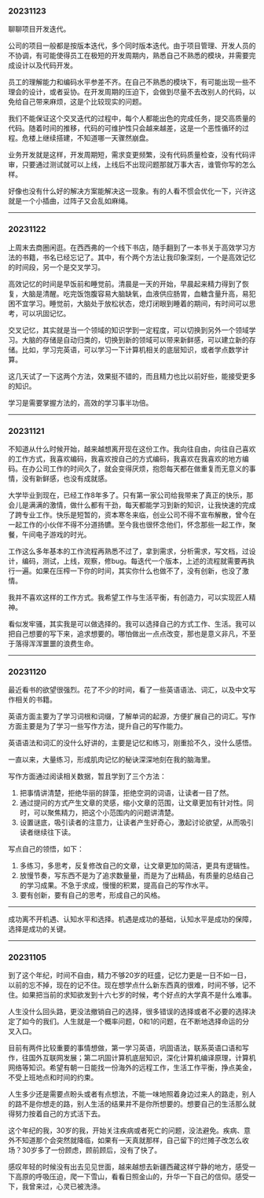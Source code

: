 
### 20231123


聊聊项目开发迭代。

公司的项目一般都是按版本迭代，多个同时版本迭代。由于项目管理、开发人员的不协调，有可能使得员工在极短的开发周期内，熟悉自己不熟悉的模块，并需要完成设计以及代码开发。

员工的理解能力和编码水平参差不齐。在自己不熟悉的模块下，有可能出现一些不理会的设计，或者妥协。在开发周期的压迫下，会做到尽量不去改别人的代码，以免给自己带来麻烦，这是个比较现实的问题。

我们不能保证这个交叉迭代的过程中，每个人都能出色的完成任务，提交高质量的代码。随着时间的推移，代码的可维护性只会越来越差，这是一个恶性循环的过程。危楼上继续搭建，不知道哪一天骤然崩盘。

业务开发就是这样，开发周期短，需求变更频繁，没有代码质量检查，没有代码评审，只要通过测试就可以上线，上线后不出现问题那就万事大吉，谁管你写的怎么样。

好像也没有什么好的解决方案能解决这一现象。有的人看不惯会优化一下，兴许这就是一个小插曲，过阵子又会乱如麻绳。

---

### 20231122

上周末去商圈闲逛。在西西弗的一个线下书店，随手翻到了一本书关于高效学习方法的书籍，书名已经忘记了。其中，有个两个方法让我印象深刻，一个是高效记忆的时间段，另一个是交叉学习。


高效记忆的时间是早饭前和睡觉前。清晨是一天的开始，早晨起来精力得到了恢复，大脑是清醒。吃完饭饱腹容易大脑缺氧，血液供应肠胃，血糖含量升高，易犯困不宜学习。睡觉前，大脑处于放松状态，熄灯闭眼到睡着的期间，有时间可以思考，可以巩固记忆。

交叉记忆，其实就是当一个领域的知识学到一定程度，可以切换到另外一个领域学习。大脑的存储是自动归类的，切换到新的领域可以带来新鲜感，可以建立新的存储。比如，学习完英语，可以学习一下计算机相关的底层知识，或者学点数学计算。

这几天试了一下这两个方法，效果挺不错的，而且精力也比以前好些，能接受更多的知识。

学习是需要掌握方法的，高效的学习事半功倍。

---

### 20231121

不知道从什么时候开始，越来越想离开现在这份工作。我向往自由，向往自己喜欢的工作方式，我喜欢编码，我喜欢按自己的方式编码，我喜欢在我喜欢的地方编码。在办公司工作的时间久了，就会变得厌烦，抱怨每天都在做重复而无意义的事情，没有新鲜感，也没有成就感。

大学毕业到现在，已经工作8年多了。只有第一家公司给我带来了真正的快乐，那会儿是满满的激情，做什么都有干劲，每天都能学习到新的知识，让我快速的完成了跨专业工作。快乐是短暂的，资本寒冬来临，创业公司不得不宣布解散，曾今在一起工作的小伙伴不得不分道扬镳。至今我也很怀念他们，怀念那些一起工作，聚餐，午间电子游戏的时光。

工作这么多年基本的工作流程再熟悉不过了，拿到需求，分析需求，写文档，过设计，编码，测试，上线，观察，修bug。每迭代一个版本，上述的流程就需要再执行一遍。如果在压榨一下你的时间，其实你什么也做不了，没有创新，也没了激情。

我并不喜欢这样的工作方式。我希望工作与生活平衡，有创造力，可以实现匠人精神。

看似发牢骚，其实我是可以做选择的。我可以选择自己的方式工作、生活。我可以把自己想要的写下来，追求想要的。哪怕做出一点点改变，那也是意义非凡，不至于落得浑浑噩噩的浪费生命。

---

### 20231120

最近看书的欲望很强烈。花了不少的时间，看了一些英语语法、词汇，以及中文写作相关的书籍。

英语方面主要为了学习词根和词缀，了解单词的起源，方便扩展自己的词汇。写作方面主要是为了学习一些写作方法，提升自己的写作能力。

英语语法和词汇的没什么好讲的，主要是记忆和练习，刚重拾不久，没什么感悟。

一直以来，大量练习，形成肌肉记忆的秘诀深深地刻在我的脑海里。

写作方面通过阅读相关数据，暂且学到了三个方法：
1. 把事情讲清楚，拒绝华丽的辞藻，拒绝空洞的词语，让读者一目了然。
2. 通过提问的方式产生文章的灵感，缩小文章的范围，让文章更加有针对性。同时，可以聚焦精力，把这个小范围内的问题讲清楚。
3. 设置谜底，吸引读者的注意力，让读者产生好奇心，激起讨论欲望，从而吸引读者继续往下读。

写点自己的领悟，如下：
1. 多练习，多思考，反复修改自己的文章，让文章更加的简洁，更具有逻辑性。
2. 放慢节奏，写东西不是为了追求数量量，而是为了出精品，有质量的总结自己的学习成果。不急于求成，慢慢的积累，提高自己的写作水平。
3. 要有创新，要有自己的思考，形成自己的风格。

---

成功离不开机遇、认知水平和选择。机遇是成功的基础，认知水平是成功的保障，选择是成功的关键。

---

### 20231105

到了这个年纪，时间不自由，精力不够20岁的旺盛，记忆力更是一日不如一日，以前的忘不掉，现在的记不住。现在想学点什么新东西真的很难，时间不够，记不住。如果把当前的求知欲发到十六七岁的时候，考个好点的大学真不是什么难事。

人生没什么回头路，更没法撤销自己的选择，很多错误的选择或者不必要的选择决定了如今的我们。人生就是一个概率问题，0和1的问题，在不断地选择命运的分叉入口。

目前有两件比较重要的事情想做，第一学习英语，巩固语法，联系英语口语和写作，往国外互联网发展；第二巩固计算机底层知识，深化计算机编译原理，计算机网络等知识。希望有朝一日能找一份海外的远程工作，生活工作平衡，挣点美金，不受上班地点和时间的约束。

人生多少还是需要点盼头或者有点想法，不能一味地照着身边过来人的路走，别人的路不是你想走的路，别人生活的结果并不是你所想要的。想要自己的生活那么就得努力按着自己的方式活下去。

这个年纪的我，30岁的我，开始关注疾病或者死亡的问题，没法避免。疾病、意外不知道那个会突然就降临，如果有一天真就那样，自己留下的烂摊子改怎么收场？30岁多了一份顾虑，顾前顾后，没有了快了。

感叹年轻的时候没有出去见见世面，越来越想去新疆西藏这样宁静的地方，感受一下高原的呼吸压迫，爬一下雪山，看看日照金山的，升华一下自己的信仰。感受一下，我曾来过，心灵已被洗涤。
